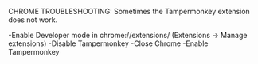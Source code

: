 CHROME TROUBLESHOOTING:
Sometimes the Tampermonkey extension does not work.

-Enable Developer mode in chrome://extensions/ (Extensions -> Manage extensions)
-Disable Tampermonkey
-Close Chrome
-Enable Tampermonkey
